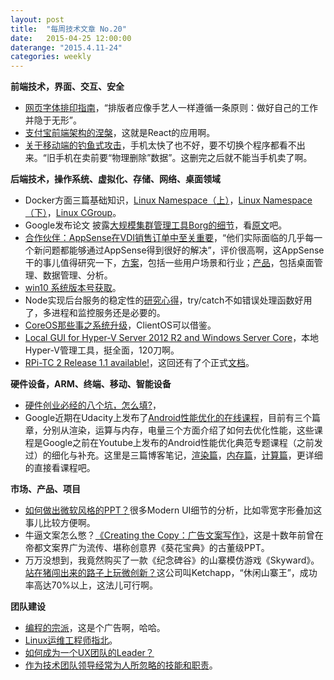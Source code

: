```yaml
---
layout: post
title:  "每周技术文章 No.20"
date:   2015-04-25 12:00:00
daterange: "2015.4.11-24"
categories: weekly
---
```

**前端技术，界面、交互、安全**

* [网页字体排印指南](http://aaaaaashu.me/shu/)，“排版者应像手艺人一样遵循一条原则：做好自己的工作并隐于无形”。
* [支付宝前端架构的涅槃](http://airjd.com/view/i8gmaghl000pt9e)，这就是React的应用啊。
* [关于移动端的钓鱼式攻击](http://coolshell.cn/articles/17066.html)，手机太快了也不好，要不切换个程序都看不出来。“旧手机在卖前要“物理删除”数据”。这删完之后就不能当手机卖了啊。

**后端技术，操作系统、虚拟化、存储、网络、桌面领域**

* Docker方面三篇基础知识，[Linux Namespace（上）](http://coolshell.cn/articles/17010.html)，[Linux Namespace（下）](http://coolshell.cn/articles/17029.html)，[Linux CGroup](http://coolshell.cn/articles/17049.html)。
* Google发布论文 披露[大规模集群管理工具Borg的细节](http://www.infoq.com/cn/news/2015/04/google-borg)，看[原文](https://research.google.com/pubs/archive/43438.pdf)吧。
* [合作伙伴：AppSense在VDI销售订单中至关重要](http://server.zdnet.com.cn/server/2015/0420/3050647.shtml)，“他们实际面临的几乎每一个新问题都能够通过AppSense得到很好的解决”，评价很高啊，这AppSense干的事儿值得研究一下，[方案](http://www.appsense.com/solutions)，包括一些用户场景和行业；[产品](http://www.appsense.com/products)，包括桌面管理、数据管理、分析。
* [win10 系统版本号获取](http://chenjava.blog.51cto.com/374566/1628084)。
* Node实现后台服务的稳定性的[研究心得](http://www.cnblogs.com/rubylouvre/p/4442619.html)，try/catch不如错误处理函数好用了，多进程和监控服务还是必要的。
* [CoreOS那些事之系统升级](http://www.infoq.com/cn/articles/coreos-system-upgrade)，ClientOS可以借鉴。
* [Local GUI for Hyper-V Server 2012 R2 and Windows Server Core](http://blog.vttechnology.com/2015/04/local-gui-for-hyper-v-server-2012-r2.html)，本地Hyper-V管理工具，挺全面，120刀啊。
* [RPi-TC 2 Release 1.1 available!](http://rpitc.blogspot.hk/2015/04/rpi-tc-2-release-11-available.html)，这回还有了个正式[文档](http://rpitc.blogspot.hk/p/main-documentation.html)。

**硬件设备，ARM、终端、移动、智能设备**

* [硬件创业必经的八个坑，怎么填?](http://www.woshipm.com/pd/148764.html)，
* Google近期在Udacity上发布了[Android性能优化的在线课程](https://www.udacity.com/course/ud825)，目前有三个篇章，分别从渲染，运算与内存，电量三个方面介绍了如何去优化性能，这些课程是Google之前在Youtube上发布的Android性能优化典范专题课程（之前发过）的细化与补充。这里是三篇博客笔记，[渲染篇](http://hukai.me/android-performance-render/)，[内存篇](http://hukai.me/android-performance-memory/)，[计算篇](http://hukai.me/android-performance-compute/)，更详细的直接看课程吧。

**市场、产品、项目**

* [如何做出微软风格的PPT？](http://www.uisdc.com/design-metro-style-ppt)很多Modern UI细节的分析，比如零宽字形叠加这事儿比较方便啊。
* 牛逼文案怎么憋？[《Creating the Copy：广告文案写作》](http://www.woshipm.com/pmd/149281.html)，这是十数年前曾在帝都文案界广为流传、堪称创意界《葵花宝典》的古董级PPT。
* 万万没想到，我竟然购买了一款《纪念碑谷》的山寨模仿游戏《Skyward》。[站在猪闯出来的路子上玩微创新？](http://www.pingwest.com/ketchapp-skyward/)这公司叫Ketchapp，“休闲山寨王”，成功率高达70%以上，这法儿可行啊。

**团队建设**

* [编程的宗派](http://www.yinwang.org/blog-cn/2015/04/03/paradigms/)，这是个广告啊，哈哈。
* [Linux运维工程师指北](http://dbarobin.com/2015/04/14/operation-and-maintenance-engineer-tips/)。
* [如何成为一个UX团队的Leader？](http://www.smashingmagazine.com/2015/04/23/how-to-become-a-ux-leader/)
* [作为技术团队领导经常为人所忽略的技能和职责](http://www.infoq.com/cn/articles/technical-leadership-overseen)。


